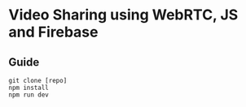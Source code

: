 # Video Sharing using WebRTC, JS and Firebase

## Guide
```
git clone [repo]
npm install
npm run dev
```